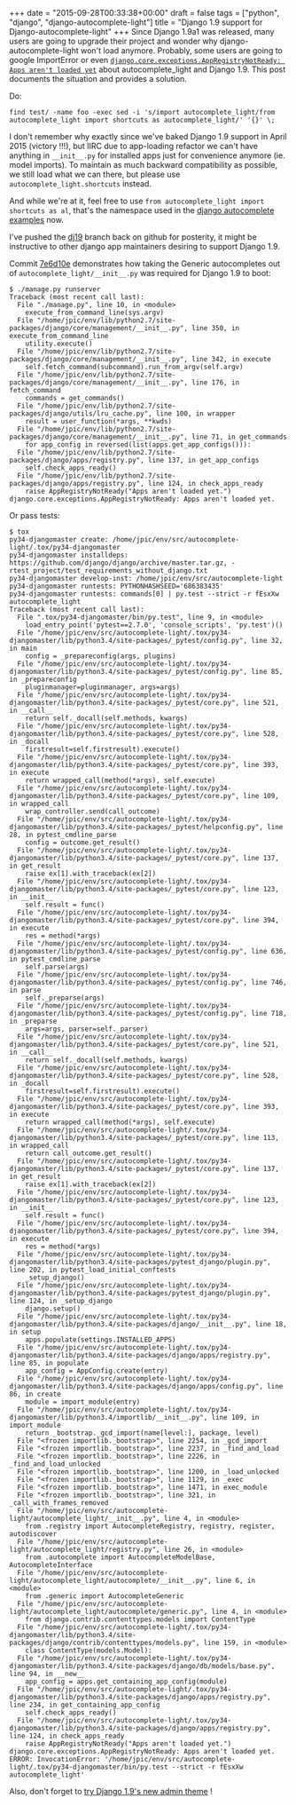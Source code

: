 +++
date = "2015-09-28T00:33:38+00:00"
draft = false
tags = ["python", "django", "django-autocomplete-light"]
title = "Django 1.9 support for Django-autocomplete-light"
+++
Since Django 1.9a1 was released, many users are going to upgrade their project and wonder why django-autocomplete-light won't load anymore. Probably, some users are going to google ImportError or even [`django.core.exceptions.AppRegistryNotReady: Apps aren't loaded yet`](https://github.com/yourlabs/django-autocomplete-light/commit/7e6d10e07cc3b6931f3ca738d07464d6667d4bda) about autocomplete_light and Django 1.9. This post documents the situation and provides a solution.

Do:

    find test/ -name foo -exec sed -i 's/import autocomplete_light/from autocomplete_light import shortcuts as autocomplete_light/' '{}' \;

I don't remember why exactly since we've baked Django 1.9 support in April 2015 (victory !!!), but IIRC due to app-loading refactor we can't have anything in `__init__.py` for installed apps just for convenience anymore (ie. model imports). To maintain as much backward compatibility as possible, we still load what we can there, but please use ``autocomplete_light.shortcuts`` instead.

And while we're at it, feel free to use ``from autocomplete_light import shortcuts as al``, that's the namespace used in the [django autocomplete examples](http://django-autocomplete-light.readthedocs.org/en/master/autocomplete.html?highlight=shortcuts#examples) now.

I've pushed the [dj19](https://github.com/yourlabs/django-autocomplete-light/commits/dj19) branch back on github for posterity, it might be instructive to other django app maintainers desiring to support Django 1.9.

Commit [7e6d10e](https://github.com/yourlabs/django-autocomplete-light/commit/7e6d10e07cc3b6931f3ca738d07464d6667d4bda) demonstrates how taking the Generic autocompletes out of `autocomplete_light/__init__.py` was required for Django 1.9 to boot:

    $ ./manage.py runserver
    Traceback (most recent call last):
      File "./manage.py", line 10, in <module>
        execute_from_command_line(sys.argv)
      File "/home/jpic/env/lib/python2.7/site-packages/django/core/management/__init__.py", line 350, in execute_from_command_line
        utility.execute()
      File "/home/jpic/env/lib/python2.7/site-packages/django/core/management/__init__.py", line 342, in execute
        self.fetch_command(subcommand).run_from_argv(self.argv)
      File "/home/jpic/env/lib/python2.7/site-packages/django/core/management/__init__.py", line 176, in fetch_command
        commands = get_commands()
      File "/home/jpic/env/lib/python2.7/site-packages/django/utils/lru_cache.py", line 100, in wrapper
        result = user_function(*args, **kwds)
      File "/home/jpic/env/lib/python2.7/site-packages/django/core/management/__init__.py", line 71, in get_commands
        for app_config in reversed(list(apps.get_app_configs())):
      File "/home/jpic/env/lib/python2.7/site-packages/django/apps/registry.py", line 137, in get_app_configs
        self.check_apps_ready()
      File "/home/jpic/env/lib/python2.7/site-packages/django/apps/registry.py", line 124, in check_apps_ready
        raise AppRegistryNotReady("Apps aren't loaded yet.")
    django.core.exceptions.AppRegistryNotReady: Apps aren't loaded yet.
    
Or pass tests:

    $ tox
    py34-djangomaster create: /home/jpic/env/src/autocomplete-light/.tox/py34-djangomaster
    py34-djangomaster installdeps: https://github.com/django/django/archive/master.tar.gz, -rtest_project/test_requirements_without_django.txt
    py34-djangomaster develop-inst: /home/jpic/env/src/autocomplete-light
    py34-djangomaster runtests: PYTHONHASHSEED='686383435'
    py34-djangomaster runtests: commands[0] | py.test --strict -r fEsxXw autocomplete_light
    Traceback (most recent call last):
      File ".tox/py34-djangomaster/bin/py.test", line 9, in <module>
        load_entry_point('pytest==2.7.0', 'console_scripts', 'py.test')()
      File "/home/jpic/env/src/autocomplete-light/.tox/py34-djangomaster/lib/python3.4/site-packages/_pytest/config.py", line 32, in main
        config = _prepareconfig(args, plugins)
      File "/home/jpic/env/src/autocomplete-light/.tox/py34-djangomaster/lib/python3.4/site-packages/_pytest/config.py", line 85, in _prepareconfig
        pluginmanager=pluginmanager, args=args)
      File "/home/jpic/env/src/autocomplete-light/.tox/py34-djangomaster/lib/python3.4/site-packages/_pytest/core.py", line 521, in __call__
        return self._docall(self.methods, kwargs)
      File "/home/jpic/env/src/autocomplete-light/.tox/py34-djangomaster/lib/python3.4/site-packages/_pytest/core.py", line 528, in _docall
        firstresult=self.firstresult).execute()
      File "/home/jpic/env/src/autocomplete-light/.tox/py34-djangomaster/lib/python3.4/site-packages/_pytest/core.py", line 393, in execute
        return wrapped_call(method(*args), self.execute)
      File "/home/jpic/env/src/autocomplete-light/.tox/py34-djangomaster/lib/python3.4/site-packages/_pytest/core.py", line 109, in wrapped_call
        wrap_controller.send(call_outcome)
      File "/home/jpic/env/src/autocomplete-light/.tox/py34-djangomaster/lib/python3.4/site-packages/_pytest/helpconfig.py", line 28, in pytest_cmdline_parse
        config = outcome.get_result()
      File "/home/jpic/env/src/autocomplete-light/.tox/py34-djangomaster/lib/python3.4/site-packages/_pytest/core.py", line 137, in get_result
        raise ex[1].with_traceback(ex[2])
      File "/home/jpic/env/src/autocomplete-light/.tox/py34-djangomaster/lib/python3.4/site-packages/_pytest/core.py", line 123, in __init__
        self.result = func()
      File "/home/jpic/env/src/autocomplete-light/.tox/py34-djangomaster/lib/python3.4/site-packages/_pytest/core.py", line 394, in execute
        res = method(*args)
      File "/home/jpic/env/src/autocomplete-light/.tox/py34-djangomaster/lib/python3.4/site-packages/_pytest/config.py", line 636, in pytest_cmdline_parse
        self.parse(args)
      File "/home/jpic/env/src/autocomplete-light/.tox/py34-djangomaster/lib/python3.4/site-packages/_pytest/config.py", line 746, in parse
        self._preparse(args)
      File "/home/jpic/env/src/autocomplete-light/.tox/py34-djangomaster/lib/python3.4/site-packages/_pytest/config.py", line 718, in _preparse
        args=args, parser=self._parser)
      File "/home/jpic/env/src/autocomplete-light/.tox/py34-djangomaster/lib/python3.4/site-packages/_pytest/core.py", line 521, in __call__
        return self._docall(self.methods, kwargs)
      File "/home/jpic/env/src/autocomplete-light/.tox/py34-djangomaster/lib/python3.4/site-packages/_pytest/core.py", line 528, in _docall
        firstresult=self.firstresult).execute()
      File "/home/jpic/env/src/autocomplete-light/.tox/py34-djangomaster/lib/python3.4/site-packages/_pytest/core.py", line 393, in execute
        return wrapped_call(method(*args), self.execute)
      File "/home/jpic/env/src/autocomplete-light/.tox/py34-djangomaster/lib/python3.4/site-packages/_pytest/core.py", line 113, in wrapped_call
        return call_outcome.get_result()
      File "/home/jpic/env/src/autocomplete-light/.tox/py34-djangomaster/lib/python3.4/site-packages/_pytest/core.py", line 137, in get_result
        raise ex[1].with_traceback(ex[2])
      File "/home/jpic/env/src/autocomplete-light/.tox/py34-djangomaster/lib/python3.4/site-packages/_pytest/core.py", line 123, in __init__
        self.result = func()
      File "/home/jpic/env/src/autocomplete-light/.tox/py34-djangomaster/lib/python3.4/site-packages/_pytest/core.py", line 394, in execute
        res = method(*args)
      File "/home/jpic/env/src/autocomplete-light/.tox/py34-djangomaster/lib/python3.4/site-packages/pytest_django/plugin.py", line 202, in pytest_load_initial_conftests
        _setup_django()
      File "/home/jpic/env/src/autocomplete-light/.tox/py34-djangomaster/lib/python3.4/site-packages/pytest_django/plugin.py", line 124, in _setup_django
        django.setup()
      File "/home/jpic/env/src/autocomplete-light/.tox/py34-djangomaster/lib/python3.4/site-packages/django/__init__.py", line 18, in setup
        apps.populate(settings.INSTALLED_APPS)
      File "/home/jpic/env/src/autocomplete-light/.tox/py34-djangomaster/lib/python3.4/site-packages/django/apps/registry.py", line 85, in populate
        app_config = AppConfig.create(entry)
      File "/home/jpic/env/src/autocomplete-light/.tox/py34-djangomaster/lib/python3.4/site-packages/django/apps/config.py", line 86, in create
        module = import_module(entry)
      File "/home/jpic/env/src/autocomplete-light/.tox/py34-djangomaster/lib/python3.4/importlib/__init__.py", line 109, in import_module
        return _bootstrap._gcd_import(name[level:], package, level)
      File "<frozen importlib._bootstrap>", line 2254, in _gcd_import
      File "<frozen importlib._bootstrap>", line 2237, in _find_and_load
      File "<frozen importlib._bootstrap>", line 2226, in _find_and_load_unlocked
      File "<frozen importlib._bootstrap>", line 1200, in _load_unlocked
      File "<frozen importlib._bootstrap>", line 1129, in _exec
      File "<frozen importlib._bootstrap>", line 1471, in exec_module
      File "<frozen importlib._bootstrap>", line 321, in _call_with_frames_removed
      File "/home/jpic/env/src/autocomplete-light/autocomplete_light/__init__.py", line 4, in <module>
        from .registry import AutocompleteRegistry, registry, register, autodiscover
      File "/home/jpic/env/src/autocomplete-light/autocomplete_light/registry.py", line 26, in <module>
        from .autocomplete import AutocompleteModelBase, AutocompleteInterface
      File "/home/jpic/env/src/autocomplete-light/autocomplete_light/autocomplete/__init__.py", line 6, in <module>
        from .generic import AutocompleteGeneric
      File "/home/jpic/env/src/autocomplete-light/autocomplete_light/autocomplete/generic.py", line 4, in <module>
        from django.contrib.contenttypes.models import ContentType
      File "/home/jpic/env/src/autocomplete-light/.tox/py34-djangomaster/lib/python3.4/site-packages/django/contrib/contenttypes/models.py", line 159, in <module>
        class ContentType(models.Model):
      File "/home/jpic/env/src/autocomplete-light/.tox/py34-djangomaster/lib/python3.4/site-packages/django/db/models/base.py", line 94, in __new__
        app_config = apps.get_containing_app_config(module)
      File "/home/jpic/env/src/autocomplete-light/.tox/py34-djangomaster/lib/python3.4/site-packages/django/apps/registry.py", line 234, in get_containing_app_config
        self.check_apps_ready()
      File "/home/jpic/env/src/autocomplete-light/.tox/py34-djangomaster/lib/python3.4/site-packages/django/apps/registry.py", line 124, in check_apps_ready
        raise AppRegistryNotReady("Apps aren't loaded yet.")
    django.core.exceptions.AppRegistryNotReady: Apps aren't loaded yet.
    ERROR: InvocationError: '/home/jpic/env/src/autocomplete-light/.tox/py34-djangomaster/bin/py.test --strict -r fEsxXw autocomplete_light'

Also, don't forget to [try Django 1.9's new admin theme](http://jpic.pythonanywhere.com) ! </module></module></module></module></module></frozen></frozen></frozen></frozen></frozen></frozen></frozen></module>